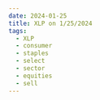 ```yaml
---
date: 2024-01-25
title: XLP on 1/25/2024
tags: 
  - XLP
  - consumer
  - staples
  - select
  - sector
  - equities
  - sell
---
```

<div class="post">
<snapshot-grid 
    :reports="['2024/01/24/CTA/XLP', '2024/01/25/CTA/XLP', '2024/01/25/MTP/XLP']"
    chart="2024/01/25/Chart/XLP"
/>
<p>

</p>
<p>

</p>
</div>